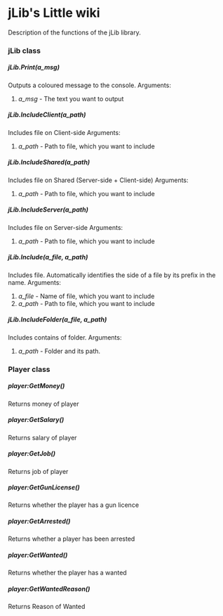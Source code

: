 # jLib's Little wiki
Description of the functions of the jLib library.

### jLib class
##### jLib.Print(a_msg)
Outputs a coloured message to the console.
Arguments:
1. *a_msg* - The text you want to output


##### jLib.IncludeClient(a_path)
Includes file on Client-side
Arguments:
1. *a_path* - Path to file, which you want to include


##### jLib.IncludeShared(a_path)
Includes file on Shared (Server-side + Client-side)
Arguments:
1. *a_path* - Path to file, which you want to include


##### jLib.IncludeServer(a_path)
Includes file on Server-side
Arguments:
1. *a_path* - Path to file, which you want to include

##### jLib.Include(a_file, a_path)
Includes file. Automatically identifies the side of a file by its prefix in the name.
Arguments:
1. *a_file* - Name of file, which you want to include
2. *a_path* - Path to file, which you want to include


##### jLib.IncludeFolder(a_file, a_path)
Includes contains of folder.
Arguments:
1. *a_path* - Folder and its path.


### Player class

##### player:GetMoney()
Returns money of player

##### player:GetSalary()
Returns salary of player

##### player:GetJob()
Returns job of player

##### player:GetGunLicense()
Returns whether the player has a gun licence

##### player:GetArrested()
Returns whether a player has been arrested

##### player:GetWanted()
Returns whether the player has a wanted

##### player:GetWantedReason()
Returns Reason of Wanted
